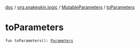[doc](../../index.md) / [org.snakeskin.logic](../index.md) / [MutableParameters](index.md) / [toParameters](./to-parameters.md)

# toParameters

`fun toParameters(): `[`Parameters`](../-parameters/index.md)